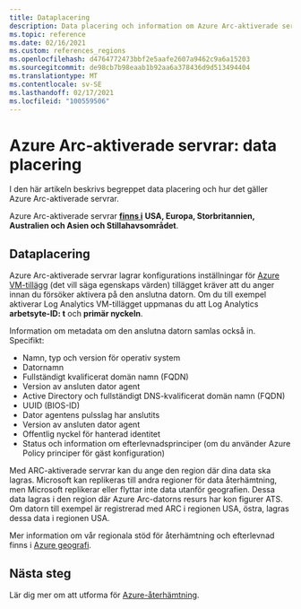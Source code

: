 ```yaml
---
title: Dataplacering
description: Data placering och information om Azure Arc-aktiverade servrar.
ms.topic: reference
ms.date: 02/16/2021
ms.custom: references_regions
ms.openlocfilehash: d4764772473bbf2e5aafe2607a9462c9a6a15203
ms.sourcegitcommit: de98cb7b98eaab1b92aa6a378436d9d513494404
ms.translationtype: MT
ms.contentlocale: sv-SE
ms.lasthandoff: 02/17/2021
ms.locfileid: "100559506"
---
```

# <a name="azure-arc-enabled-servers-data-residency"></a>Azure Arc-aktiverade servrar: data placering

I den här artikeln beskrivs begreppet data placering och hur det gäller Azure Arc-aktiverade servrar.

Azure Arc-aktiverade servrar **[finns i](https://azure.microsoft.com/global-infrastructure/services/?products=azure-arc)** **USA, Europa, Storbritannien, Australien och Asien och Stillahavsområdet**.

## <a name="data-residency"></a>Dataplacering

Azure Arc-aktiverade servrar lagrar konfigurations inställningar för [Azure VM-tillägg](manage-vm-extensions.md) (det vill säga egenskaps värden) tillägget kräver att du anger innan du försöker aktivera på den anslutna datorn. Om du till exempel aktiverar Log Analytics VM-tillägget uppmanas du att Log Analytics **arbetsyte-ID: t** och **primär nyckeln**.

Information om metadata om den anslutna datorn samlas också in. Specifikt:

* Namn, typ och version för operativ system
* Datornamn
* Fullständigt kvalificerat domän namn (FQDN)
* Version av ansluten dator agent
* Active Directory och fullständigt DNS-kvalificerat domän namn (FQDN)
* UUID (BIOS-ID)
* Dator agentens pulsslag har anslutits
* Version av ansluten dator agent
* Offentlig nyckel för hanterad identitet
* Status och information om efterlevnadsprinciper (om du använder Azure Policy principer för gäst konfiguration)

Med ARC-aktiverade servrar kan du ange den region där dina data ska lagras. Microsoft kan replikeras till andra regioner för data återhämtning, men Microsoft replikerar eller flyttar inte data utanför geografien. Dessa data lagras i den region där Azure Arc-datorns resurs har kon figurer ATS. Om datorn till exempel är registrerad med ARC i regionen USA, östra, lagras dessa data i regionen USA.

Mer information om vår regionala stöd för återhämtning och efterlevnad finns i [Azure geografi](https://azure.microsoft.com/global-infrastructure/geographies/).

## <a name="next-steps"></a>Nästa steg

Lär dig mer om att utforma för [Azure-återhämtning](/azure/architecture/reliability/architect).
